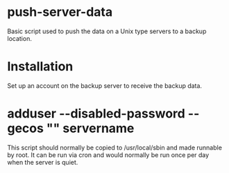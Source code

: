 push-server-data
================

Basic script used to push the data on a Unix type servers to a backup location.

Installation
============

Set up an account on the backup server to receive the backup data.

# adduser --disabled-password --gecos "" servername


This script should normally be copied to /usr/local/sbin and made runnable by root.  It can be run via cron and would normally be run once per day when the server is quiet.


